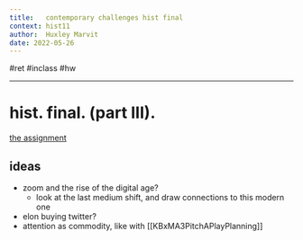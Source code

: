 ```yaml
---
title:   contemporary challenges hist final
context: hist11
author:  Huxley Marvit
date: 2022-05-26
---
```


#ret #inclass #hw

***

# hist. final. (part III).
[the assignment](https://nuevaschool.instructure.com/courses/3932/assignments/70658)

## ideas
- zoom and the rise of the digital age?
	- look at the last medium shift, and draw connections to this modern one
- elon buying twitter?
- attention as commodity, like with [[KBxMA3PitchAPlayPlanning]]
